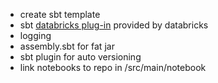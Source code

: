 * create sbt template
* sbt [databricks plug-in](https://github.com/databricks/sbt-databricks) provided by databricks
* logging
* assembly.sbt for fat jar
* sbt plugin for auto versioning
* link notebooks to repo in /src/main/notebook
